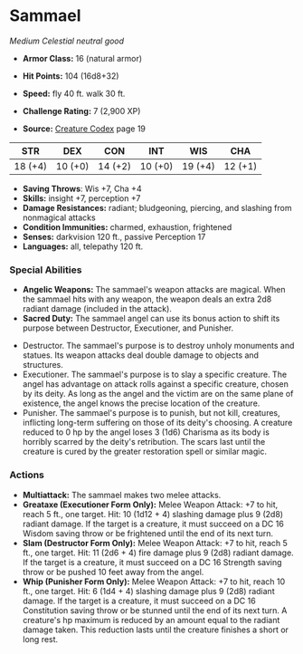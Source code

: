 # Sammael

*Medium* *Celestial* *neutral good*

- **Armor Class:** 16 (natural armor)
- **Hit Points:** 104 (16d8+32)
- **Speed:** fly 40 ft. walk 30 ft.

- **Challenge Rating:** 7 (2,900 XP)
- **Source:** [Creature Codex](https://koboldpress.com/kpstore/product/creature-codex-for-5th-edition-dnd) page 19

| STR | DEX | CON | INT | WIS | CHA |
| --- | --- | --- | --- | --- | --- |
| 18 (+4) | 10 (+0) | 14 (+2) | 10 (+0) | 19 (+4) | 12 (+1) |

- **Saving Throws**: Wis +7, Cha +4
- **Skills:** insight +7, perception +7
- **Damage Resistances:** radiant; bludgeoning, piercing, and slashing from nonmagical attacks
- **Condition Immunities:** charmed, exhaustion, frightened
- **Senses:** darkvision 120 ft., passive Perception 17
- **Languages:** all, telepathy 120 ft.

### Special Abilities

- **Angelic Weapons:** The sammael's weapon attacks are magical. When the sammael hits with any weapon, the weapon deals an extra 2d8 radiant damage (included in the attack).
- **Sacred Duty:** The sammael angel can use its bonus action to shift its purpose between Destructor, Executioner, and Punisher. 
* Destructor. The sammael's purpose is to destroy unholy monuments and statues. Its weapon attacks deal double damage to objects and structures. 
* Executioner. The sammael's purpose is to slay a specific creature. The angel has advantage on attack rolls against a specific creature, chosen by its deity. As long as the angel and the victim are on the same plane of existence, the angel knows the precise location of the creature. 
* Punisher. The sammael's purpose is to punish, but not kill, creatures, inflicting long-term suffering on those of its deity's choosing. A creature reduced to 0 hp by the angel loses 3 (1d6) Charisma as its body is horribly scarred by the deity's retribution. The scars last until the creature is cured by the greater restoration spell or similar magic.

### Actions

- **Multiattack:** The sammael makes two melee attacks.
- **Greataxe (Executioner Form Only):** Melee Weapon Attack: +7 to hit, reach 5 ft., one target. Hit: 10 (1d12 + 4) slashing damage plus 9 (2d8) radiant damage. If the target is a creature, it must succeed on a DC 16 Wisdom saving throw or be frightened until the end of its next turn.
- **Slam (Destructor Form Only):** Melee Weapon Attack: +7 to hit, reach 5 ft., one target. Hit: 11 (2d6 + 4) fire damage plus 9 (2d8) radiant damage. If the target is a creature, it must succeed on a DC 16 Strength saving throw or be pushed 10 feet away from the angel.
- **Whip (Punisher Form Only):** Melee Weapon Attack: +7 to hit, reach 10 ft., one target. Hit: 6 (1d4 + 4) slashing damage plus 9 (2d8) radiant damage. If the target is a creature, it must succeed on a DC 16 Constitution saving throw or be stunned until the end of its next turn. A creature's hp maximum is reduced by an amount equal to the radiant damage taken. This reduction lasts until the creature finishes a short or long rest.


